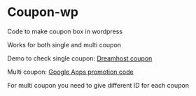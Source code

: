 # Coupon-wp

Code to make coupon box in wordpress 

Works for both single and multi coupon

Demo to check single coupon: <a href="http://profitableblogging.com/dreamhost-promo-code-and-coupons/">Dreamhost coupon</a> 

Multi coupon: <a href="http://profitableblogging.com/google-apps-for-work-promotion-code-and-coupons/">Google Apps promotion code</a> 

For multi coupon you need to give different ID for each coupon 
